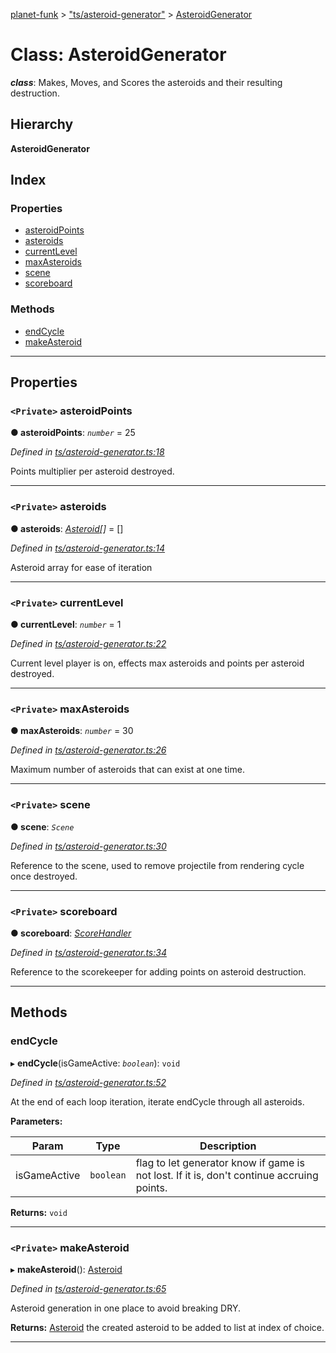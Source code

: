 [planet-funk](../README.md) > ["ts/asteroid-generator"](../modules/_ts_asteroid_generator_.md) > [AsteroidGenerator](../classes/_ts_asteroid_generator_.asteroidgenerator.md)

# Class: AsteroidGenerator

*__class__*: Makes, Moves, and Scores the asteroids and their resulting destruction.

## Hierarchy

**AsteroidGenerator**

## Index

### Properties

* [asteroidPoints](_ts_asteroid_generator_.asteroidgenerator.md#asteroidpoints)
* [asteroids](_ts_asteroid_generator_.asteroidgenerator.md#asteroids)
* [currentLevel](_ts_asteroid_generator_.asteroidgenerator.md#currentlevel)
* [maxAsteroids](_ts_asteroid_generator_.asteroidgenerator.md#maxasteroids)
* [scene](_ts_asteroid_generator_.asteroidgenerator.md#scene)
* [scoreboard](_ts_asteroid_generator_.asteroidgenerator.md#scoreboard)

### Methods

* [endCycle](_ts_asteroid_generator_.asteroidgenerator.md#endcycle)
* [makeAsteroid](_ts_asteroid_generator_.asteroidgenerator.md#makeasteroid)

---

## Properties

<a id="asteroidpoints"></a>

### `<Private>` asteroidPoints

**● asteroidPoints**: *`number`* = 25

*Defined in [ts/asteroid-generator.ts:18](https://github.com/WilliamRADFunk/planet-funk/blob/c76261c/src/ts/asteroid-generator.ts#L18)*

Points multiplier per asteroid destroyed.

___
<a id="asteroids"></a>

### `<Private>` asteroids

**● asteroids**: *[Asteroid](_ts_asteroid_.asteroid.md)[]* =  []

*Defined in [ts/asteroid-generator.ts:14](https://github.com/WilliamRADFunk/planet-funk/blob/c76261c/src/ts/asteroid-generator.ts#L14)*

Asteroid array for ease of iteration

___
<a id="currentlevel"></a>

### `<Private>` currentLevel

**● currentLevel**: *`number`* = 1

*Defined in [ts/asteroid-generator.ts:22](https://github.com/WilliamRADFunk/planet-funk/blob/c76261c/src/ts/asteroid-generator.ts#L22)*

Current level player is on, effects max asteroids and points per asteroid destroyed.

___
<a id="maxasteroids"></a>

### `<Private>` maxAsteroids

**● maxAsteroids**: *`number`* = 30

*Defined in [ts/asteroid-generator.ts:26](https://github.com/WilliamRADFunk/planet-funk/blob/c76261c/src/ts/asteroid-generator.ts#L26)*

Maximum number of asteroids that can exist at one time.

___
<a id="scene"></a>

### `<Private>` scene

**● scene**: *`Scene`*

*Defined in [ts/asteroid-generator.ts:30](https://github.com/WilliamRADFunk/planet-funk/blob/c76261c/src/ts/asteroid-generator.ts#L30)*

Reference to the scene, used to remove projectile from rendering cycle once destroyed.

___
<a id="scoreboard"></a>

### `<Private>` scoreboard

**● scoreboard**: *[ScoreHandler](_ts_score_handler_.scorehandler.md)*

*Defined in [ts/asteroid-generator.ts:34](https://github.com/WilliamRADFunk/planet-funk/blob/c76261c/src/ts/asteroid-generator.ts#L34)*

Reference to the scorekeeper for adding points on asteroid destruction.

___

## Methods

<a id="endcycle"></a>

###  endCycle

▸ **endCycle**(isGameActive: *`boolean`*): `void`

*Defined in [ts/asteroid-generator.ts:52](https://github.com/WilliamRADFunk/planet-funk/blob/c76261c/src/ts/asteroid-generator.ts#L52)*

At the end of each loop iteration, iterate endCycle through all asteroids.

**Parameters:**

| Param | Type | Description |
| ------ | ------ | ------ |
| isGameActive | `boolean` |  flag to let generator know if game is not lost. If it is, don't continue accruing points. |

**Returns:** `void`

___
<a id="makeasteroid"></a>

### `<Private>` makeAsteroid

▸ **makeAsteroid**(): [Asteroid](_ts_asteroid_.asteroid.md)

*Defined in [ts/asteroid-generator.ts:65](https://github.com/WilliamRADFunk/planet-funk/blob/c76261c/src/ts/asteroid-generator.ts#L65)*

Asteroid generation in one place to avoid breaking DRY.

**Returns:** [Asteroid](_ts_asteroid_.asteroid.md)
the created asteroid to be added to list at index of choice.

___

